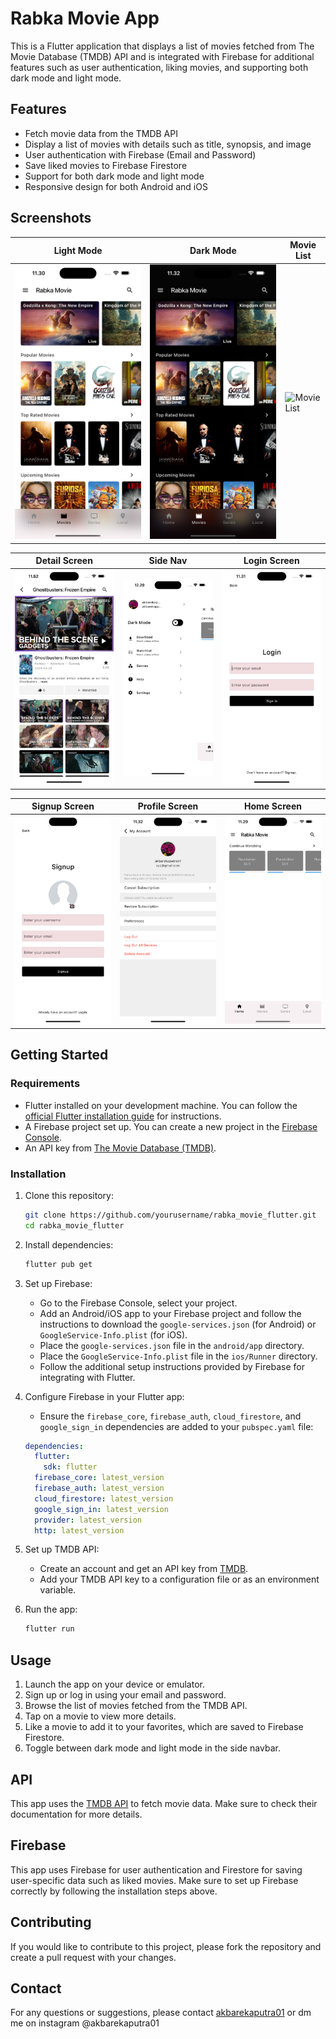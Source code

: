 # Rabka Movie App

This is a Flutter application that displays a list of movies fetched from The Movie Database (TMDB) API and is integrated with Firebase for additional features such as user authentication, liking movies, and supporting both dark mode and light mode.

## Features

- Fetch movie data from the TMDB API
- Display a list of movies with details such as title, synopsis, and image
- User authentication with Firebase (Email and Password)
- Save liked movies to Firebase Firestore
- Support for both dark mode and light mode
- Responsive design for both Android and iOS

## Screenshots

| Light Mode                                                                        | Dark Mode                                                                       | Movie List                                                     |
| --------------------------------------------------------------------------------- | ------------------------------------------------------------------------------- | -------------------------------------------------------------- |
| ![Movie Screen Light Mode](./assets/images/screenshots/moviesScreenLightMode.png) | ![Movie Screen Dark Mode](./assets/images/screenshots/moviesScreenDarkMode.png) | ![Movie List](./assets/images/screenshots/movieListScreen.png) |

| Detail Screen                                                  | Side Nav                                             | Login Screen                                                 |
| -------------------------------------------------------------- | ---------------------------------------------------- | ------------------------------------------------------------ |
| ![Detail Screen](./assets/images/screenshots/detailScreen.png) | ![Side Nav](./assets/images/screenshots/sideNav.png) | ![Login Screen](./assets/images/screenshots/loginScreen.png) |

| Signup Screen                                                  | Profile Screen                                                   | Home Screen                                                |
| -------------------------------------------------------------- | ---------------------------------------------------------------- | ---------------------------------------------------------- |
| ![Signup Screen](./assets/images/screenshots/signupScreen.png) | ![Profile Screen](./assets/images/screenshots/profileScreen.png) | ![Home Screen](./assets/images/screenshots/homeScreen.png) |

## Getting Started

### Requirements

- Flutter installed on your development machine. You can follow the [official Flutter installation guide](https://flutter.dev/docs/get-started/install) for instructions.
- A Firebase project set up. You can create a new project in the [Firebase Console](https://console.firebase.google.com/).
- An API key from [The Movie Database (TMDB)](https://www.themoviedb.org/documentation/api).

### Installation

1. Clone this repository:

   ```sh
   git clone https://github.com/yourusername/rabka_movie_flutter.git
   cd rabka_movie_flutter
   ```

2. Install dependencies:

   ```sh
   flutter pub get
   ```

3. Set up Firebase:

   - Go to the Firebase Console, select your project.
   - Add an Android/iOS app to your Firebase project and follow the instructions to download the `google-services.json` (for Android) or `GoogleService-Info.plist` (for iOS).
   - Place the `google-services.json` file in the `android/app` directory.
   - Place the `GoogleService-Info.plist` file in the `ios/Runner` directory.
   - Follow the additional setup instructions provided by Firebase for integrating with Flutter.

4. Configure Firebase in your Flutter app:

   - Ensure the `firebase_core`, `firebase_auth`, `cloud_firestore`, and `google_sign_in` dependencies are added to your `pubspec.yaml` file:

   ```yaml
   dependencies:
     flutter:
       sdk: flutter
     firebase_core: latest_version
     firebase_auth: latest_version
     cloud_firestore: latest_version
     google_sign_in: latest_version
     provider: latest_version
     http: latest_version
   ```

5. Set up TMDB API:

   - Create an account and get an API key from [TMDB](https://www.themoviedb.org/documentation/api).
   - Add your TMDB API key to a configuration file or as an environment variable.

6. Run the app:
   ```sh
   flutter run
   ```

## Usage

1. Launch the app on your device or emulator.
2. Sign up or log in using your email and password.
3. Browse the list of movies fetched from the TMDB API.
4. Tap on a movie to view more details.
5. Like a movie to add it to your favorites, which are saved to Firebase Firestore.
6. Toggle between dark mode and light mode in the side navbar.

## API

This app uses the [TMDB API](https://www.themoviedb.org/) to fetch movie data. Make sure to check their documentation for more details.

## Firebase

This app uses Firebase for user authentication and Firestore for saving user-specific data such as liked movies. Make sure to set up Firebase correctly by following the installation steps above.

## Contributing

If you would like to contribute to this project, please fork the repository and create a pull request with your changes.

## Contact

For any questions or suggestions, please contact [akbarekaputra01](mailto:akbarekaputra01@gmail.com) or dm me on instagram @akbarekaputra01
